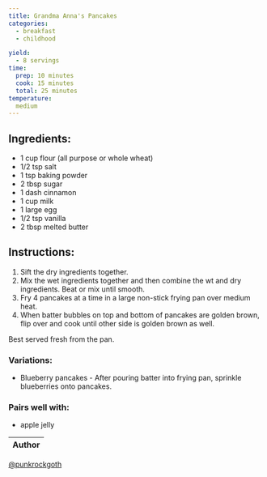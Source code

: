 ```yaml
---
title: Grandma Anna's Pancakes
categories:
  - breakfast
  - childhood

yield:
  - 8 servings
time:  
  prep: 10 minutes
  cook: 15 minutes
  total: 25 minutes
temperature:
  medium
---
```


## Ingredients:
* 1 cup flour (all purpose or whole wheat)
* 1/2 tsp salt
* 1 tsp baking powder
* 2 tbsp sugar
* 1 dash cinnamon
* 1 cup milk
* 1 large egg
* 1/2 tsp vanilla
* 2 tbsp melted butter

 
## Instructions:
1. Sift the dry ingredients together.
2. Mix the wet ingredients together and then combine the wt and dry ingredients. Beat or mix until smooth.
3. Fry 4 pancakes at a time in a large non-stick frying pan over medium heat.
4. When batter bubbles on top and bottom of pancakes are golden brown, flip over and cook until other side is golden brown as well.

Best served fresh from the pan.


### Variations:
* Blueberry pancakes - After pouring batter into frying pan, sprinkle blueberries onto pancakes.

### Pairs well with:
* apple jelly

Author |
------ |
[@punkrockgoth](https://github.com/punkrockgoth)
